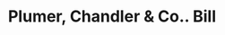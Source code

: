---
doi: 10.7916/D8RN4KV5
date_other: '1870'
date_other_textual: 1870-1879
form: printed ephemera
genre:
- Invoices
name:
- Plumer, Chandler & Co.
object_in_context_url: https://biggert.cul.columbia.edu/items/view/ave_biggert_00783
subject_hierarchical_geographic:
- Manchester, New Hampshire, United States
subject_name:
- Plumer, Chandler & Co.
title: Plumer, Chandler & Co.. Bill
sort_title: Plumer, Chandler & Co.. Bill
call_number: ave_biggert_00783
coordinates:
- 42.990833333333335,-71.46361111111112
pid: ave_biggert_00783
identifiers: ave_biggert_00783
thumbnail: https://derivativo-1.library.columbia.edu/iiif/2/ldpd:345431/full/!256,256/0/native.jpg
permalink: "/items/ave_biggert_00783/"
layout: iiif-image-page
---
